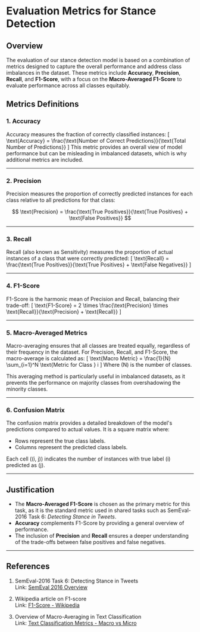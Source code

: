 # **Evaluation Metrics for Stance Detection**

## **Overview**
The evaluation of our stance detection model is based on a combination of metrics designed to capture the overall performance and address class imbalances in the dataset. These metrics include **Accuracy**, **Precision**, **Recall**, and **F1-Score**, with a focus on the **Macro-Averaged F1-Score** to evaluate performance across all classes equitably.

## **Metrics Definitions**

### **1. Accuracy**
Accuracy measures the fraction of correctly classified instances:
\[
\text{Accuracy} = \frac{\text{Number of Correct Predictions}}{\text{Total Number of Predictions}}
\]
This metric provides an overall view of model performance but can be misleading in imbalanced datasets, which is why additional metrics are included.

---

### **2. Precision**
Precision measures the proportion of correctly predicted instances for each class relative to all predictions for that class:

$$
\text{Precision} = \frac{\text{True Positives}}{\text{True Positives} + \text{False Positives}}
$$

---

### **3. Recall**
Recall (also known as Sensitivity) measures the proportion of actual instances of a class that were correctly predicted:
\[
\text{Recall} = \frac{\text{True Positives}}{\text{True Positives} + \text{False Negatives}}
\]

---

### **4. F1-Score**
F1-Score is the harmonic mean of Precision and Recall, balancing their trade-off:
\[
\text{F1-Score} = 2 \times \frac{\text{Precision} \times \text{Recall}}{\text{Precision} + \text{Recall}}
\]

---

### **5. Macro-Averaged Metrics**
Macro-averaging ensures that all classes are treated equally, regardless of their frequency in the dataset. For Precision, Recall, and F1-Score, the macro-average is calculated as:
\[
\text{Macro Metric} = \frac{1}{N} \sum_{i=1}^N \text{Metric for Class } i
\]
Where \(N\) is the number of classes.

This averaging method is particularly useful in imbalanced datasets, as it prevents the performance on majority classes from overshadowing the minority classes.

---

### **6. Confusion Matrix**
The confusion matrix provides a detailed breakdown of the model's predictions compared to actual values. It is a square matrix where:
- Rows represent the true class labels.
- Columns represent the predicted class labels.

Each cell \((i, j)\) indicates the number of instances with true label \(i\) predicted as \(j\).

---

## **Justification**
- The **Macro-Averaged F1-Score** is chosen as the primary metric for this task, as it is the standard metric used in shared tasks such as SemEval-2016 Task 6: *Detecting Stance in Tweets*.
- **Accuracy** complements F1-Score by providing a general overview of performance.
- The inclusion of **Precision** and **Recall** ensures a deeper understanding of the trade-offs between false positives and false negatives.

---

## **References**
1. SemEval-2016 Task 6: Detecting Stance in Tweets  
   Link: [SemEval 2016 Overview](https://www.aclweb.org/anthology/S16-1001.pdf)

2. Wikipedia article on F1-score  
   Link: [F1-Score - Wikipedia](https://en.wikipedia.org/wiki/F1_score)

3. Overview of Macro-Averaging in Text Classification  
   Link: [Text Classification Metrics - Macro vs Micro](https://medium.com/@ehudkr/a-visual-way-to-think-on-macro-and-micro-averages-in-classification-metrics-190285dc927f)
